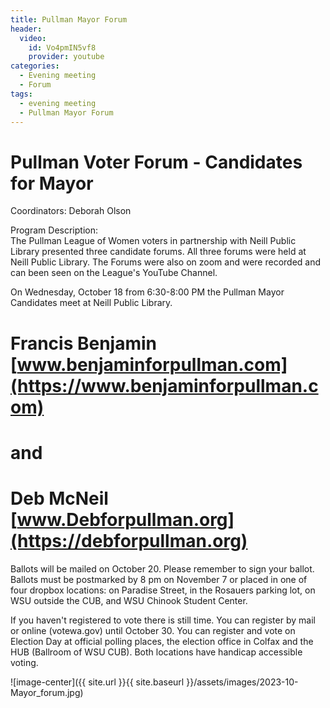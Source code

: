 ```yaml
---
title: Pullman Mayor Forum
header:
  video:
    id: Vo4pmIN5vf8
    provider: youtube
categories:
  - Evening meeting
  - Forum
tags:
  - evening meeting
  - Pullman Mayor Forum
---
```


#  Pullman Voter Forum - Candidates for Mayor

Coordinators: Deborah Olson

Program Description:  
The Pullman League of Women voters in partnership with Neill Public Library presented three candidate forums. All three forums were held at Neill Public Library. The Forums were also on zoom and were recorded and can been seen on the League's YouTube Channel.

On Wednesday, October 18 from 6:30-8:00 PM the Pullman Mayor Candidates meet at Neill Public Library.

# Francis Benjamin [www.benjaminforpullman.com](https://www.benjaminforpullman.com)

# and

# Deb McNeil [www.Debforpullman.org](https://debforpullman.org)

Ballots will be mailed on October 20. Please remember to sign your ballot. Ballots must be postmarked by 8 pm on November 7 or placed in one of four dropbox locations: on Paradise Street, in the Rosauers parking lot, on WSU outside the CUB, and WSU Chinook Student Center.

If you haven't registered to vote there is still time. You can register by mail or online (votewa.gov) until October 30. You can register and vote on Election Day at official polling places, the election office in Colfax and the HUB (Ballroom of WSU CUB). Both locations have handicap accessible voting. 

![image-center]({{ site.url }}{{ site.baseurl }}/assets/images/2023-10-Mayor_forum.jpg)
